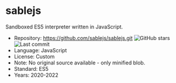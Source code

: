 # sablejs

Sandboxed ES5 interpreter written in JavaScript.

* Repository: https://github.com/sablejs/sablejs.git <img src="https://img.shields.io/github/stars/sablejs/sablejs?label=&style=flat-square" alt="GitHub stars" title="GitHub stars"><img src="https://img.shields.io/github/last-commit/sablejs/sablejs?label=&style=flat-square" alt="Last commit" title="Last commit">
* Language:   JavaScript
* License:    Custom
* Note:       No original source available - only minified blob.
* Standard:   ES5
* Years:      2020-2022
